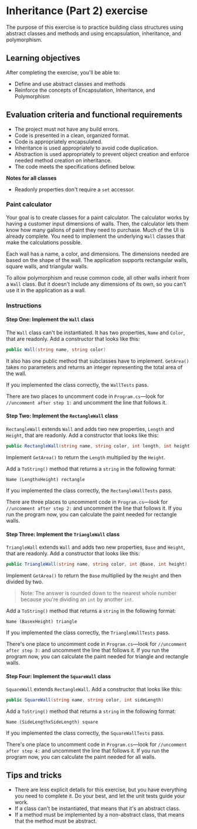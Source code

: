 # Inheritance (Part 2) exercise

The purpose of this exercise is to practice building class structures using abstract classes and methods and using encapsulation, inheritance, and polymorphism.

## Learning objectives

After completing the exercise, you'll be able to:

- Define and use abstract classes and methods
- Reinforce the concepts of Encapsulation, Inheritance, and Polymorphism

## Evaluation criteria and functional requirements

* The project must not have any build errors.
* Code is presented in a clean, organized format.
* Code is appropriately encapsulated.
* Inheritance is used appropriately to avoid code duplication.
* Abstraction is used appropriately to prevent object creation and enforce needed method creation on inheritance.
* The code meets the specifications defined below.

**Notes for all classes**
- Readonly properties don't require a `set` accessor.

### Paint calculator

Your goal is to create classes for a paint calculator. The calculator works by having a customer input dimensions of walls. Then, the calculator lets them know how many gallons of paint they need to purchase. Much of the UI is already complete. You need to implement the underlying `Wall` classes that make the calculations possible.

Each wall has a name, a color, and dimensions. The dimensions needed are based on the shape of the wall. The application supports rectangular walls, square walls, and triangular walls.

To allow polymorphism and reuse common code, all other walls inherit from a `Wall` class. But it doesn't include any dimensions of its own, so you can't use it in the application as a wall.

### Instructions

#### Step One: Implement the `Wall` class

The `Wall` class can't be instantiated. It has two properties, `Name` and `Color`, that are readonly. Add a constructor that looks like this:

``` csharp
public Wall(string name, string color)
```

It also has one public method that subclasses have to implement. `GetArea()` takes no parameters and returns an integer representing the total area of the wall.

If you implemented the class correctly, the `WallTests` pass.

There are two places to uncomment code in `Program.cs`—look for `//uncomment after step 1:` and uncomment the line that follows it.

#### Step Two: Implement the `RectangleWall` class

`RectangleWall` extends `Wall` and adds two new properties, `Length` and `Height`, that are readonly. Add a constructor that looks like this:

``` csharp
public RectangleWall(string name, string color, int length, int height)
```

Implement `GetArea()` to return the `Length` multiplied by the `Height`.

Add a `ToString()` method that returns a `string` in the following format:

```
Name (LengthxHeight) rectangle
```

If you implemented the class correctly, the `RectangleWallTests` pass.

There are three places to uncomment code in `Program.cs`—look for `//uncomment after step 2:` and uncomment the line that follows it. If you run the program now, you can calculate the paint needed for rectangle walls.

#### Step Three: Implement the `TriangleWall` class

`TriangleWall` extends `Wall` and adds two new properties, `Base` and `Height`, that are readonly. Add a constructor that looks like this:

``` csharp
public TriangleWall(string name, string color, int @base, int height)
```

Implement `GetArea()` to return the `Base` multiplied by the `Height` and then divided by two.

>Note: The answer is rounded down to the nearest whole number because you're dividing an `int` by another `int`.

Add a `ToString()` method that returns a `string` in the following format:

```
Name (BasexHeight) triangle
```

If you implemented the class correctly, the `TriangleWallTests` pass.

There's one place to uncomment code in `Program.cs`—look for `//uncomment after step 3:` and uncomment the line that follows it. If you run the program now, you can calculate the paint needed for triangle and rectangle walls.

#### Step Four: Implement the `SquareWall` class

`SquareWall` extends `RectangleWall`. Add a constructor that looks like this:

``` csharp
public SquareWall(string name, string color, int sideLength)
```

Add a `ToString()` method that returns a `string` in the following format:

```
Name (SideLengthxSideLength) square
```

If you implemented the class correctly, the `SquareWallTests` pass.

There's one place to uncomment code in `Program.cs`—look for `//uncomment after step 4:` and uncomment the line that follows it. If you run the program now, you can calculate the paint needed for all walls.

## Tips and tricks

- There are less explicit details for this exercise, but you have everything you need to complete it. Do your best, and let the unit tests guide your work.
- If a class can't be instantiated, that means that it's an abstract class.
- If a method must be implemented by a non-abstract class, that means that the method must be abstract.

